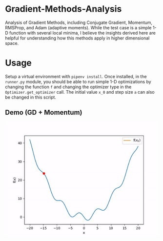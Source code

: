 # Gradient-Methods-Analysis
Analysis of Gradient Methods, including Conjugate Gradient, Momentum, RMSProp, and Adam (adaptive moments). While the test case is a simple 1-D function with several local minima, I believe the insights derived here are helpful for understanding how this methods apply in higher dimensional space.

# Usage

Setup a virtual environment with `pipenv install`. Once installed, in the `runner.py` module, you should be able to run simple 1-D optimizations by changing the function `f` and changing the optimizer type in the `Optimizer.get_optimizer` call. The initial value `x_0` and step size `a` can also be changed in this script. 

## Demo (GD + Momentum) ##
![alt text](https://github.com/danielenricocahall/Gradient-Methods-Analysis/blob/master/Demos/gd_momentum_demo.gif)

